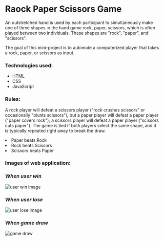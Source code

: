 <h1>Raock Paper Scissors Game</h1>
<p>An outstretched hand is used by each participant to simultaneously make one of three shapes in the hand game rock, paper, scissors, which is often played between two individuals.
These shapes are "rock", "paper", and "scissors".</p>
<p>The goal of this mini-project is to automate a computerized player that takes a rock, paper, or scissors as input.</p>
<h3>Technologies used:</h3>
<ul>
  <li>HTML</li>
  <li>CSS</li>
  <li>JavaScript</li>
</ul>
<h3>Rules:</h3>
<p>A rock player will defeat a scissors player ("rock crushes scissors" or occasionally "blunts scissors"), but a paper player will defeat a paper player ("paper covers rock"); a scissors player will defeat a paper player ("scissors cuts paper"). The game is tied if both players select the same shape, and it is typically repeated right away to break the draw.</p>

<li>Paper beats Rock</li>
<li>Rock beats Scissors</li>
<li> Scissors beats Paper</li>
<h3>Images of web application:</h3>

<i><h3>When user win</h3></i>
![user win image](https://github.com/user-attachments/assets/64432beb-6f6c-4e71-9ddc-3522264ce5cd)


<i><h3>When user lose</h3></i>
![user lose image](https://github.com/user-attachments/assets/827a584f-57b3-4721-8e96-b66a13e8469b)

<i><h3>When game draw</h3></i>
![game draw](https://github.com/user-attachments/assets/4894553f-08ef-40d2-a6aa-daa3743be337)















